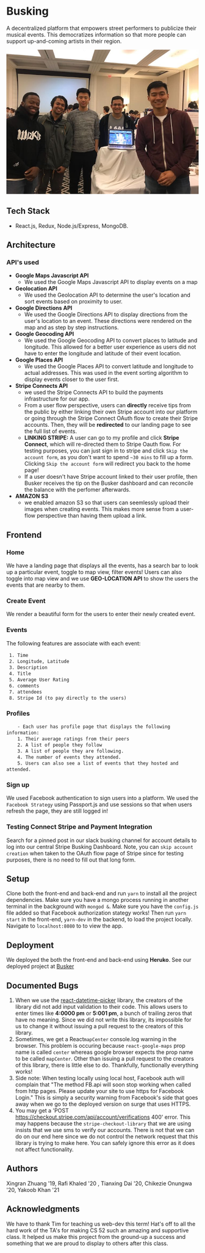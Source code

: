 # Busking

A decentralized platform that empowers street performers to publicize their musical events. This democratizes information so that more people can support up-and-coming artists in their region.

![Team](src/assets/team.jpg)

## Tech Stack
- React.js, Redux, Node.js/Express, MongoDB.

## Architecture
### API's used
- **Google Maps Javascript API**
	- We used the Google Maps Javascript API to display events on a map
- **Geolocation API**
	- We used the Geolocation API to determine the user's location and sort events based on proximity to user.
- **Google Directions API**
	- We used the Google Directions API to display directions from the user's location to an event. These directions were rendered on the map and as step by step instructions.
- **Google Geocoding API**
	- We used the Google Geocoding API to convert places to latitude and longitude. This allowed for a better user experience as users did not have to enter the longitude and latitude of their event location.
- **Google Places API**
	- We used the Google Places API to convert latitude and longitude to actual addresses. This was used in the event sorting algorithm to display events closer to the user first. 
- **Stripe Connects API**
	- we used the Stripe Connects API to build the payments infrastructure for our app. 
	- From a user flow perspective, users can **directly** receive tips from the public by either linking their own Stripe account into our platform or going through the Stripe Connect OAuth flow to create their Stripe accounts. Then, they will be **redirected** to our landing page to see the full list of events.
	- **LINKING STRIPE:** A user can go to my profile and click **Stripe Connect**, which will re-directed them to Stripe Oauth flow. For testing purposes, you can just sign in to stripe and click `Skip the account form`, as you don't want to spend `~30 mins` to fill up a form. Clicking `Skip the account form` will redirect you back to the home page!
	- If a user doesn't have Stripe account linked to their user profile, then Busker receives the tip on the Busker dashboard and can reconcile the balance with the perfomer afterwards.
- **AMAZON S3**
	- we enabled amazon S3 so that users can seemlessly upload their images when creating events. This makes more sense from a user-flow perspective than having them upload a link.


## Frontend 
### Home
We have a landing page that displays all the events, has a search bar to look up a particular event, toggle to map view, filter events! Users can also toggle into map view and we use **GEO-LOCATION API** to show the users the events that are nearby to them.
 	

### Create Event
We render a beautiful form for the users to enter their newly created event.

### Events
The following features are associate with each event: 

	 1. Time
	 2. Longitude, Latitude
	 3. Description
	 4. Title
	 5. Average User Rating
	 6. comments
	 7. attendees
	 8. Stripe Id (to pay directly to the users)

### Profiles
		- Each user has profile page that displays the following information:
		1. Their average ratings from their peers
		2. A list of people they follow
		3. A list of people they are following.
		4. The number of events they attended.
		5. Users can also see a list of events that they hosted and attended.
	
### Sign up
We used Facebook authentication to sign users into a platform. We used the `Facebook Strategy` using Passport.js and use sessions so that when users refresh the page, they are still logged in!

### Testing Connect Stripe and Payment Integration
Search for a pinned post in our slack busking channel for account details to log into our central Stripe Busking Dashboard. Note, you can `skip account creation` when taken to the OAuth flow page of Stripe since for testing purposes, there is no need to fill out that long form.


## Setup

Clone both the front-end and back-end and run `yarn` to install all the project dependencies. Make sure you have a mongo process running in another terminal in the background with `mongod &`.  Make sure you have the `config.js` file added so that Facebook authorization stategy works! Then run `yarn start` in the front-end, `yarn-dev` in the backend, to load the project locally. Navigate to `localhost:8080` to to view the app.

## Deployment

We deployed the both the front-end and back-end using **Heruko**. See our deployed project at [Busker](https://busking.surge.sh/)

## Documented Bugs
1. When we use the [react-datetime-picker](http://projects.wojtekmaj.pl/react-datetime-picker) library, the creators of the library did not add input validation to their code. This allows users to enter times like **4:0000 pm** or **5:001 pm**, a bunch of trailing zeros that have no meaning. Since we did not write this library, its impossible for us to change it without issuing a pull request to the creators of this library. 
2. Sometimes, we get a React`mapCenter` console.log warning in the browser. This problem is occuring because `react-google-maps` prop name is called `center` whereas google browser expects the prop name to be called `mapCenter`. Other than issuing a pull request to the creators of this library, there is little else to do. Thankfully, functionally everything works!
3. Side note: When testing locally using local host, Facebook auth will complain that "The method FB.api will soon stop working when called from http pages. Please update your site to use https for Facebook Login." This is simply a security warning from Facebook's side that goes away when we go to the deployed version on surge that uses HTTPS.
4. You may get a 'POST https://checkout.stripe.com/api/account/verifications 400' error. This may happens because the `stripe-checkout-library` that we are using insists that we use sms to verify our accounts. There is not that we can do on our end here since we do not control the network request that this library is trying to make here. You can safely ignore this error as it does not affect functionality.


## Authors

Xingran Zhuang '19, Rafi Khaled '20 , Tianxing Dai '20, Chikezie Onungwa '20, Yakoob Khan '21

## Acknowledgments
We have to thank Tim for teaching us web-dev this term! Hat's off to all the hard work of the TA's for making CS 52 such an amazing and supportive class. It helped us make this project from the ground-up a success and something that we are proud to display to others after this class.
